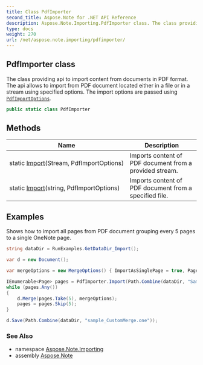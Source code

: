 ```yaml
---
title: Class PdfImporter
second_title: Aspose.Note for .NET API Reference
description: Aspose.Note.Importing.PdfImporter class. The class providing api to import content from documents in PDF format. The api allows to import from PDF document located either in a file or in a stream using specified options. The import options are passed using PdfImportOptions
type: docs
weight: 270
url: /net/aspose.note.importing/pdfimporter/
---
```

## PdfImporter class

The class providing api to import content from documents in PDF format. The api allows to import from PDF document located either in a file or in a stream using specified options. The import options are passed using [`PdfImportOptions`](../pdfimportoptions/).

```csharp
public static class PdfImporter
```

## Methods

| Name | Description |
| --- | --- |
| static [Import](../../aspose.note.importing/pdfimporter/import/#import)(Stream, PdfImportOptions) | Imports content of PDF document from a provided stream. |
| static [Import](../../aspose.note.importing/pdfimporter/import/#import_1)(string, PdfImportOptions) | Imports content of PDF document from a specified file. |

## Examples

Shows how to import all pages from PDF document grouping every 5 pages to a single OneNote page.

```csharp
string dataDir = RunExamples.GetDataDir_Import();

var d = new Document();

var mergeOptions = new MergeOptions() { ImportAsSinglePage = true, PageSpacing = 100 };

IEnumerable<Page> pages = PdfImporter.Import(Path.Combine(dataDir, "SampleGrouping.pdf"));
while (pages.Any())
{
    d.Merge(pages.Take(5), mergeOptions);
    pages = pages.Skip(5);
}

d.Save(Path.Combine(dataDir, "sample_CustomMerge.one"));
```

### See Also

* namespace [Aspose.Note.Importing](../../aspose.note.importing/)
* assembly [Aspose.Note](../../)


